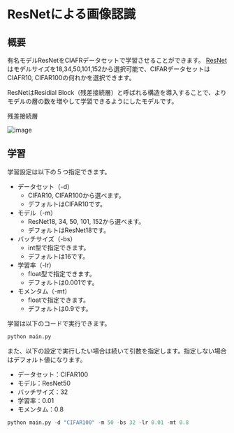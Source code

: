 # ResNetによる画像認識
## 概要
有名モデルResNetをCIAFRデータセットで学習させることができます。
[ResNet](https://www.cv-foundation.org/openaccess/content_cvpr_2016/html/He_Deep_Residual_Learning_CVPR_2016_paper.html)はモデルサイズを18,34,50,101,152から選択可能で、CIFARデータセットはCIAFR10, CIFAR100の何れかを選択できます。

ResNetはResidial Block（残差接続層）と呼ばれる構造を導入することで、よりモデルの層の数を増やして学習できるようにしたモデルです。

残差接続層

![image](https://github.com/sshi2/image_recognition_resnet_cifar/assets/92853315/1faa6694-2966-4b28-86db-6b2195ddf250)


## 学習
学習設定は以下の５つ指定できます。
- データセット（-d）
  - CIFAR10, CIFAR100から選べます。
  - デフォルトはCIFAR10です。
- モデル（-m）
  - ResNet18, 34, 50, 101, 152から選べます。
  - デフォルトはResNet18です。
- バッチサイズ（-bs）
  - int型で指定できます。
  - デフォルトは16です。
- 学習率（-lr）
  - float型で指定できます。
  - デフォルトは0.001です。
- モメンタム（-mt）
  - floatで指定できます。
  - デフォルトは0.9です。

学習は以下のコードで実行できます。
``` Python
python main.py
```
また、以下の設定で実行したい場合は続いて引数を指定します。指定しない場合はデフォルト値になります。
- データセット：CIFAR100
- モデル：ResNet50
- バッチサイズ：32
- 学習率：0.01
- モメンタム：0.8
``` Python
python main.py -d "CIFAR100" -m 50 -bs 32 -lr 0.01 -mt 0.8
```

